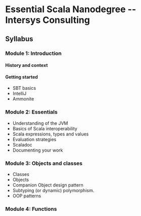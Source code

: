 # Essential Scala Nanodegree -- Intersys Consulting

## Syllabus

### Module 1: Introduction

#### History and context

#### Getting started

* SBT basics
* IntelliJ
* Ammonite

### Module 2: Essentials

* Understanding of the JVM
* Basics of Scala interoperability
* Scala expressions, types and values
* Evaluation strategies
* Scaladoc
* Documenting your work

### Module 3: Objects and classes

* Classes
* Objects
* Companion Object design pattern
* Subtyping (or dynamic) polymorphism.
* OOP patterns

### Module 4: Functions

* Function types
* Composition
* Currying
* Generics and parametric polymorphism
* Functions and Dependency Injection.

### Module 5: Traits for data modelling

* Traits
* Abstract/Algebraic Data Types (ADTs)
* Recursive Data Structures
* Invariance, covariance and contravariance

### Module 6: Sequencing computations

* `fold`
* `map` and `flatMap`
* Functional programming constructs in action

### Module 7: Idiomatic Scala

* Collections
* For-comprehension
* Pattern matching

### Module 8: Type classes

* Implicits
* The typeclass pattern (ad-hoc polymorphism)
* Typeclass instances and interfaces

### Module 9: Functional programming with Cats and Scalaz

* Monoids and Semigroups
* Functors
* Monads
* Monad transformers
* Algebraic effects
* Functional Data Structures and programming patterns

### Module 10: Popular framework and toolkits

* Web Development with Play Framework

  * Front End
  * Backend: Web services and microservices.

* Batch processing
* Real time processing with streams
* Utilities
* Testing: ScalaTest, ScalaCheck (property-based testing)
* Selected topics on SBT and useful plugins
* Targetting other platforms: ScalaJs and Scala Native.

Collaborators (alphabetical order):

+ Rodrigo Hernández Mota @RHDZMOTA
+ Oscar Vargas Torres @oscarvarto
